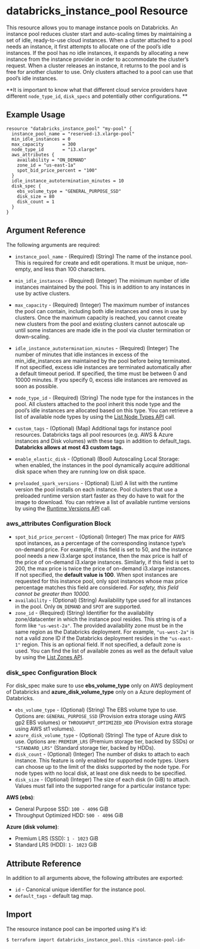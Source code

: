 # databricks_instance_pool Resource

This resource allows you to manage instance pools on Databricks. An instance pool reduces cluster start and auto-scaling times by maintaining a set of idle, ready-to-use cloud instances. When a cluster attached to a pool needs an instance, it first attempts to allocate one of the pool’s idle instances. If the pool has no idle instances, it expands by allocating a new instance from the instance provider in order to accommodate the cluster’s request. When a cluster releases an instance, it returns to the pool and is free for another cluster to use. Only clusters attached to a pool can use that pool’s idle instances.

**It is important to know what that different cloud service providers have different `node_type_id`, `disk_specs` and potentially other configurations.  **

## Example Usage

```hcl
resource "databricks_instance_pool" "my-pool" {
  instance_pool_name = "reserved-i3.xlarge-pool"
  min_idle_instances = 0
  max_capacity       = 300
  node_type_id       = "i3.xlarge"
  aws_attributes {
    availability = "ON_DEMAND"
    zone_id = "us-east-1a"
    spot_bid_price_percent = "100"
  }
  idle_instance_autotermination_minutes = 10
  disk_spec {
    ebs_volume_type = "GENERAL_PURPOSE_SSD"
    disk_size = 80
    disk_count = 1
  }
}
```

## Argument Reference

The following arguments are required:

* `instance_pool_name` - (Required) (String) The name of the instance pool. This is required for create and edit operations. It must be unique, non-empty, and less than 100 characters.
* `min_idle_instances` - (Required) (Integer) The minimum number of idle instances maintained by the pool. This is in addition to any instances in use by active clusters.
* `max_capacity` - (Required) (Integer) The maximum number of instances the pool can contain, including both idle instances and ones in use by clusters. Once the maximum capacity is reached, you cannot create new clusters from the pool and existing clusters cannot autoscale up until some instances are made idle in the pool via cluster termination or down-scaling.
* `idle_instance_autotermination_minutes` - (Required) (Integer) The number of minutes that idle instances in excess of the min_idle_instances are maintained by the pool before being terminated. If not specified, excess idle instances are terminated automatically after a default timeout period. If specified, the time must be between 0 and 10000 minutes. If you specify 0, excess idle instances are removed as soon as possible.
* `node_type_id` - (Required) (String) The node type for the instances in the pool. All clusters attached to the pool inherit this node type and the pool’s idle instances are allocated based on this type. You can retrieve a list of available node types by using the [List Node Types API](https://docs.databricks.com/dev-tools/api/latest/clusters.html#clusterclusterservicelistnodetypes) call.
* `custom_tags` - (Optional) (Map) Additional tags for instance pool resources. Databricks tags all pool resources (e.g. AWS & Azure instances and Disk volumes) with these tags in addition to default_tags. **Databricks allows at most 43 custom tags.**
* `enable_elastic_disk` - (Optional) (Bool) Autoscaling Local Storage: when enabled, the instances in the pool dynamically acquire additional disk space when they are running low on disk space.

* `preloaded_spark_versions` - (Optional) (List) A list with the runtime version the pool installs on each instance. Pool clusters that use a preloaded runtime version start faster as they do have to wait for the image to download. You can retrieve a list of available runtime versions by using the [Runtime Versions API](https://docs.databricks.com/dev-tools/api/latest/clusters.html#clusterclusterservicelistsparkversions) call.

### aws_attributes Configuration Block

* `spot_bid_price_percent` - (Optional) (Integer) The max price for AWS spot instances, as a percentage of the corresponding instance type’s on-demand price. For example, if this field is set to 50, and the instance pool needs a new i3.xlarge spot instance, then the max price is half of the price of on-demand i3.xlarge instances. Similarly, if this field is set to 200, the max price is twice the price of on-demand i3.xlarge instances. If not specified, the **default value is 100**. When spot instances are requested for this instance pool, only spot instances whose max price percentage matches this field are considered. *For safety, this field cannot be greater than 10000.*
* `availability` - (Optional) (String) Availability type used for all instances in the pool. Only `ON_DEMAND` and `SPOT` are supported.
* `zone_id` - (Required) (String) Identifier for the availability zone/datacenter in which the instance pool resides. This string is of a form like `"us-west-2a"`. The provided availability zone must be in the same region as the Databricks deployment. For example, `"us-west-2a"` is not a valid zone ID if the Databricks deployment resides in the `"us-east-1"` region. This is an optional field. If not specified, a default zone is used. You can find the list of available zones as well as the default value by using the [List Zones API](https://docs.databricks.com/dev-tools/api/latest/clusters.html#clusterclusterservicelistavailablezones).


### disk_spec Configuration Block

For disk_spec make sure to use **ebs_volume_type** only on AWS deployment of Databricks and **azure_disk_volume_type** only on a Azure deployment of Databricks.

* `ebs_volume_type` - (Optional) (String) The EBS volume type to use. Options are: `GENERAL_PURPOSE_SSD` (Provision extra storage using AWS gp2 EBS volumes) or `THROUGHPUT_OPTIMIZED_HDD` (Provision extra storage using AWS st1 volumes).
* `azure_disk_volume_type` - (Optional) (String) The type of Azure disk to use. Options are: `PREMIUM_LRS` (Premium storage tier, backed by SSDs) or `"STANDARD_LRS"` (Standard storage tier, backed by HDDs).
* `disk_count` - (Optional) (Integer) The number of disks to attach to each instance. This feature is only enabled for supported node types. Users can choose up to the limit of the disks supported by the node type. For node types with no local disk, at least one disk needs to be specified.
* `disk_size` - (Optional) (Integer) The size of each disk (in GiB) to attach. Values must fall into the supported range 
for a particular instance type:

**AWS (ebs)**:
  * General Purpose SSD: `100 - 4096` GiB
  * Throughput Optimized HDD: `500 - 4096` GiB

**Azure (disk volume)**:
  * Premium LRS (SSD): `1 - 1023` GiB
  * Standard LRS (HDD): `1- 1023` GiB

## Attribute Reference

In addition to all arguments above, the following attributes are exported:

* `id` - Canonical unique identifier for the instance pool.
* `default_tags` - default tag map.


## Import

The resource instance pool can be imported using it's id:

```bash
$ terraform import databricks_instance_pool.this <instance-pool-id>
```
